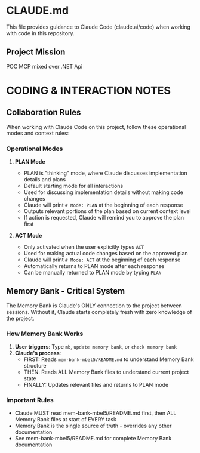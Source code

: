 # CLAUDE.md

This file provides guidance to Claude Code (claude.ai/code) when working with code in this repository.

## Project Mission

POC MCP mixed over .NET Api

# CODING & INTERACTION NOTES

## Collaboration Rules

When working with Claude Code on this project, follow these operational modes and context rules:

### Operational Modes

1. **PLAN Mode**
   - PLAN is "thinking" mode, where Claude discusses implementation details and plans 
   - Default starting mode for all interactions
   - Used for discussing implementation details without making code changes
   - Claude will print `# Mode: PLAN` at the beginning of each response
   - Outputs relevant portions of the plan based on current context level
   - If action is requested, Claude will remind you to approve the plan first

2. **ACT Mode**
   - Only activated when the user explicitly types `ACT`
   - Used for making actual code changes based on the approved plan
   - Claude will print `# Mode: ACT` at the beginning of each response
   - Automatically returns to PLAN mode after each response
   - Can be manually returned to PLAN mode by typing `PLAN`

## Memory Bank - Critical System

The Memory Bank is Claude's ONLY connection to the project between sessions. Without it, Claude starts completely fresh with zero knowledge of the project.

### How Memory Bank Works

1. **User triggers**: Type `mb`, `update memory bank`, or `check memory bank`
2. **Claude's process**:
   - FIRST: Reads `mem-bank-mbel5/README.md` to understand Memory Bank structure
   - THEN: Reads ALL Memory Bank files to understand current project state
   - FINALLY: Updates relevant files and returns to PLAN mode

### Important Rules

- Claude MUST read mem-bank-mbel5/README.md first, then ALL Memory Bank files at start of EVERY task
- Memory Bank is the single source of truth - overrides any other documentation
- See mem-bank-mbel5/README.md for complete Memory Bank documentation
